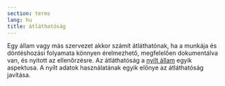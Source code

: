 ```yaml
---
section: terms
lang: hu
title: átláthatóság
---
```


Egy állam vagy más szervezet akkor számít átláthatónak, ha a munkája és döntéshozási folyamata könnyen érelmezhető, megfelelően dokumentálva van, és nyitott az ellenőrzésre. Az átláthatóság a [nyílt állam](../open-government/) egyik aspektusa. A nyílt adatok használatának egyik előnye az átláthatóság javítása.
